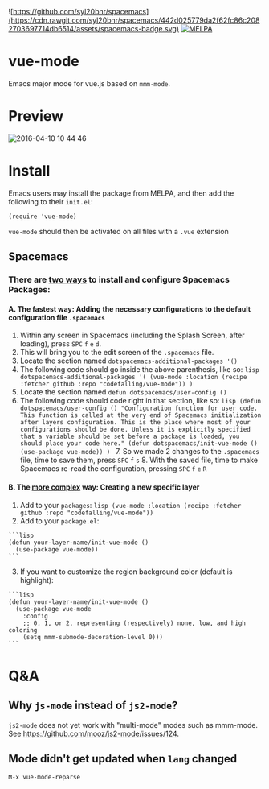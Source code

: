 ![https://github.com/syl20bnr/spacemacs](https://cdn.rawgit.com/syl20bnr/spacemacs/442d025779da2f62fc86c2082703697714db6514/assets/spacemacs-badge.svg)
[![MELPA](https://melpa.org/packages/vue-mode-badge.svg)](https://melpa.org/#/vue-mode)

# vue-mode
Emacs major mode for vue.js based on `mmm-mode`.

# Preview

![2016-04-10 10 44 46](https://cloud.githubusercontent.com/assets/5436704/14410955/4f130d5e-ff6e-11e5-87a5-4fbd0008b475.png)

# Install

Emacs users may install the package from MELPA, and then add the following to their `init.el`:

```elisp
(require 'vue-mode)
```

`vue-mode` should then be activated on all files with a `.vue` extension

## Spacemacs

### There are [two ways](http://spacemacs.org/doc/DOCUMENTATION.html#configure-packages) to install and configure Spacemacs Packages:

#### A. The fastest way: Adding the necessary configurations to the default configuration file `.spacemacs`

   1. Within any screen in Spacemacs (including the Splash Screen, after loading), press `SPC` `f` `e` `d`.
   2. This will bring you to the edit screen of the `.spacemacs` file.
   3. Locate the section named `dotspacemacs-additional-packages '()`
   4. The following code should go inside the above parenthesis, like so:
    ```lisp
    dotspacemacs-additional-packages '(
    (vue-mode :location (recipe
                         :fetcher github
                         :repo "codefalling/vue-mode"))
    )
    ```
   5. Locate the section named `defun dotspacemacs/user-config ()`
   6. The following code should code right in that section, like so:
    ```lisp
    (defun dotspacemacs/user-config ()
    "Configuration function for user code.
    This function is called at the very end of Spacemacs initialization after
    layers configuration.
    This is the place where most of your configurations should be done. Unless it is
    explicitly specified that a variable should be set before a package is loaded,
    you should place your code here."
    (defun dotspacemacs/init-vue-mode ()
      (use-package vue-mode))
    )
    ```
    7. So we made 2 changes to the `.spacemacs` file, time to save them, press `SPC` `f` `s`
    8. With the saved file, time to make Spacemacs re-read the configuration, pressing `SPC` `f` `e` `R`

#### B. The [more complex](http://spacemacs.org/doc/DOCUMENTATION.html#without-a-layer) way: Creating a new specific layer 

   1. Add to your `packages`:
    ```lisp
    (vue-mode :location (recipe
                         :fetcher github
                         :repo "codefalling/vue-mode"))
    ```
   2. Add to your `package.el`:

    ```lisp
    (defun your-layer-name/init-vue-mode ()
      (use-package vue-mode))
    ```


   3. If you want to customize the region background color (default is highlight):

    ```lisp
    (defun your-layer-name/init-vue-mode ()
      (use-package vue-mode
        :config
        ;; 0, 1, or 2, representing (respectively) none, low, and high coloring
        (setq mmm-submode-decoration-level 0)))
    ```

# Q&A

## Why `js-mode` instead of `js2-mode`?

`js2-mode` does not yet work with "multi-mode" modes such as mmm-mode. See https://github.com/mooz/js2-mode/issues/124.

## Mode didn't get updated when `lang` changed

`M-x vue-mode-reparse`

